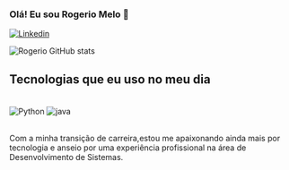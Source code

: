 ### Olá! Eu sou Rogerio Melo 👋

[![Linkedin](https://img.shields.io/badge/LinkedIn-0077B5?style=for-the-badge&logo=linkedin&logoColor=white)](https://www.linkedin.com/in/antoniorogerioti/)


![Rogerio GitHub stats](https://github-readme-stats.vercel.app/api?username=RogerioMe&show_icons=true&theme=dracula)

## Tecnologias que eu uso no meu dia

<div style="display: inline_block"><br/>
 <img align="center" alt="Python" src= "https://img.shields.io/badge/Python-3776AB?style=for-the-badge&logo=python&logoColor=white"/>
 <img align="center" alt="java" src= "https://img.shields.io/badge/Java-ED8B00?style=for-the-badge&logo=openjdk&logoColor=white"/>
</div></br>

Com a minha transição de carreira,estou me apaixonando ainda mais por tecnologia e anseio por uma experiência profissional na área de Desenvolvimento de Sistemas.
